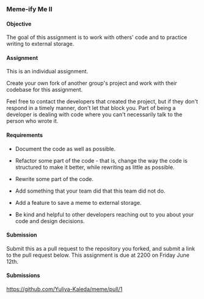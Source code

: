 ### Meme-ify Me II

#### Objective

The goal of this assignment is to work with others' code and to practice writing to external storage.

#### Assignment

This is an individual assignment.

Create your own fork of another group's project and work with their codebase for this assignment.

Feel free to contact the developers that created the project, but if they don't respond in a timely manner,
don't let that block you. Part of being a developer is dealing with code where you can't necessarily talk
to the person who wrote it.

#### Requirements

* Document the code as well as possible.

* Refactor some part of the code - that is, change the way the code is structured to make it better, while
rewriting as little as possible.

* Rewrite some part of the code.

* Add something that your team did that this team did not do.

* Add a feature to save a meme to external storage.

* Be kind and helpful to other developers reaching out to you about your code and design decisions.

#### Submission

Submit this as a pull request to the repository you forked, and submit a link to the pull request below. This assignment is due at 2200 on Friday June 12th.

#### Submissions

https://github.com/Yuliya-Kaleda/meme/pull/1
